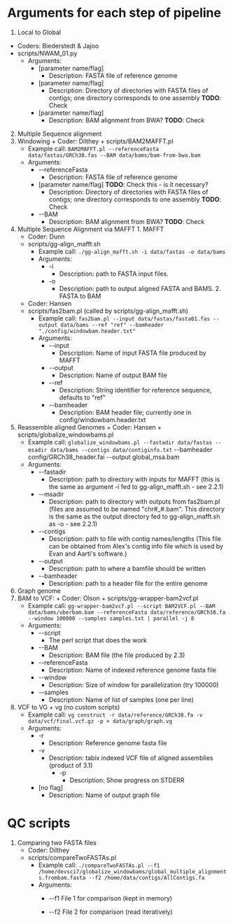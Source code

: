 # Arguments for each step of pipeline

1. Local to Global
  + Coders: Biederstedt & Jajoo
  + scripts/NWAM_01.py
    + Arguments:
      + [parameter name/flag]
        + Description: FASTA file of reference genome
      + [parameter name/flag]
        + Description: Directory of directories with FASTA files of contigs;
        one directory corresponds to one assembly **TODO**: Check
      + [parameter name/flag]
        + Description: BAM alignment from BWA? **TODO**: Check
2. Multiple Sequence alignment
  1. Windowing
    + Coder: Dilthey
    + scripts/BAM2MAFFT.pl
      + Example call: `BAM2MAFFT.pl --referenceFasta data/fastas/GRCh38.fas
      --BAM data/bams/bam-from-bwa.bam`
      + Arguments:
        + --referenceFasta
          + Description: FASTA file of reference genome
        + [parameter name/flag] **TODO**: Check this - is it necessary?
          + Description: Directory of directories with FASTA files of contigs;
          one directory corresponds to one assembly **TODO**: Check
        + --BAM
          + Description: BAM alignment from BWA? **TODO**: Check
  2. Multiple Sequence Alignment via MAFFT
    1. MAFFT
      + Coder: Dunn
      + scripts/gg-align_mafft.sh
        + Example call: `./gg-align_mafft.sh -i data/fastas -o data/bams`
        + Arguments:
          + -i
            + Description: path to FASTA input files.
          + -o
            + Description: path to output aligned FASTA and BAMS.
    2. FASTA to BAM
      + Coder: Hansen
      + scripts/fas2bam.pl (called by scripts/gg-align_mafft.sh)
        + Example call: `fas2bam.pl --input data/fastas/fasta01.fas --output
        data/bams --ref "ref" --bamheader "./config/windowbam.header.txt"`
        + Arguments:
          + --input
            + Description: Name of input FASTA file produced by MAFFT
          + --output
            + Description: Name of output BAM file
          + --ref
            + Description: String identifier for reference sequence, defaults to
            "ref"
          + --bamheader
            + Description: BAM header file; currently one in
            config/windowbam.header.txt
  3. Reassemble aligned Genomes
    + Coder: Hansen
    + scripts/globalize_windowbams.pl
      + Example call: `globalize_windowbams.pl --fastadir data/fastas --msadir
      data/bams --contigs data/contiginfo.txt` --bamheader config/GRCh38_header.fai --output global_msa.bam
      + Arguments:
        + --fastadir
          + Description: path to directory with inputs for MAFFT (this is the
            same as argument -i fed to gg-align_mafft.sh - see 2.2.1)
        + --msadir
          + Description: path to directory with outputs from fas2bam.pl (files
            are assumed to be named "chr#_#.bam".  This directory is the same
            as the output directory fed to gg-align_mafft.sh as -o - see 2.2.1)
        + --contigs
          + Description: path to file with contig names/lengths (This file
            can be obtained from Alex's contig info file which is used by
            Evan and Aarti's software.)
        + --output
          + Description: path to where a bamfile should be written
        + --bamheader
          + Description: path to a header file for the entire genome
3. Graph genome
  1. BAM to VCF:
    + Coder: Olson
    + scripts/gg-wrapper-bam2vcf.pl
      + Example call: `gg-wrapper-bam2vcf.pl --script BAM2VCF.pl --BAM data/bams/uberbam.bam --referenceFasta
      data/reference/GRCh38.fa --window 100000 --samples samples.txt | parallel -j 8`
      + Arguments:
	    + --script
		  + The perl script that does the work
        + --BAM
          + Description: BAM file (the file produced by 2.3)
        + --referenceFasta
          + Description: Name of indexed reference genome fasta file
        + --window
          + Description: Size of window for parallelization (try 100000)
		+ --samples
		  + Description: Name of list of samples (one per line)
  2. VCF to VG
    + vg (no custom scripts)
      + Example call: `vg construct -r data/reference/GRCh38.fa -v data/vcf/final.vcf.gz -p >
      data/graph/graph.vg`
      + Arguments:
        + -r
          + Description: Reference genome fasta file
        + -v
          + Description: tabix indexed VCF file of aligned assemblies (product of 3.1)
    		+ -p
    		  + Description: Show progress on STDERR
        + [no flag]
          + Description: Name of output graph file

# QC scripts
1. Comparing two FASTA files
   + Coder: Dilthey
   + scripts/compareTwoFASTAs.pl
     + Example call: `./compareTwoFASTAs.pl --f1 /home/devsci7/globalize_windowbams/global_multiple_alignments.frombam.fasta --f2 /home/data/contigs/AllContigs.fa`
     + Arguments:
       + --f1 File 1 for comparison (kept in memory)  
       
       + --f2 File 2 for comparison (read iteratively)
